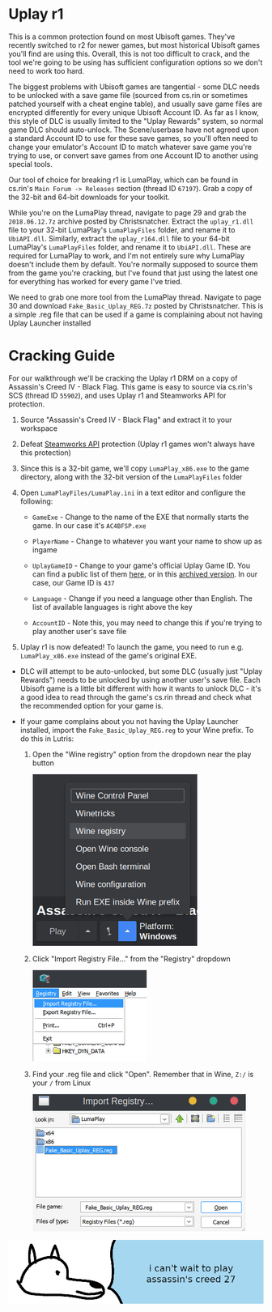 # **Uplay r1**

This is a common protection found on most Ubisoft games. They've recently switched to r2 for newer games, but most historical Ubisoft games you'll find are using this. Overall, this is not too difficult to crack, and the tool we're going to be using has sufficient configuration options so we don't need to work too hard.

The biggest problems with Ubisoft games are tangential - some DLC needs to be unlocked with a save game file (sourced from cs.rin or sometimes patched yourself with a cheat engine table), and usually save game files are encrypted differently for every unique Ubisoft Account ID. As far as I know, this style of DLC is usually limited to the "Uplay Rewards" system, so normal game DLC should auto-unlock. The Scene/userbase have not agreed upon a standard Account ID to use for these save games, so you'll often need to change your emulator's Account ID to match whatever save game you're trying to use, or convert save games from one Account ID to another using special tools.

Our tool of choice for breaking r1 is LumaPlay, which can be found in cs.rin's `Main Forum -> Releases` section (thread ID `67197`). Grab a copy of the 32-bit and 64-bit downloads for your toolkit.

While you're on the LumaPlay thread, navigate to page 29 and grab the `2018.06.12.7z` archive posted by Christsnatcher. Extract the `uplay_r1.dll` file to your 32-bit LumaPlay's `LumaPlayFiles` folder, and rename it to `UbiAPI.dll`. Similarly, extract the `uplay_r164.dll` file to your 64-bit LumaPlay's `LumaPlayFiles` folder, and rename it to `UbiAPI.dll`. These are required for LumaPlay to work, and I'm not entirely sure why LumaPlay doesn't include them by default. You're normally supposed to source them from the game you're cracking, but I've found that just using the latest one for everything has worked for every game I've tried.

We need to grab one more tool from the LumaPlay thread. Navigate to page 30 and download `Fake_Basic_Uplay_REG.7z` posted by Christsnatcher. This is a simple .reg file that can be used if a game is complaining about not having Uplay Launcher installed

# Cracking Guide

For our walkthrough we'll be cracking the Uplay r1 DRM on a copy of Assassin's Creed IV - Black Flag. This game is easy to source via cs.rin's SCS (thread ID `55902`), and uses Uplay r1 and Steamworks API for protection.

1. Source "Assassin's Creed IV - Black Flag" and extract it to your workspace

2. Defeat [Steamworks API](../Steamworks-API/defeating_steamworks.md) protection (Uplay r1 games won't always have this protection)

3. Since this is a 32-bit game, we'll copy `LumaPlay_x86.exe` to the game directory, along with the 32-bit version of the `LumaPlayFiles` folder

4. Open `LumaPlayFiles/LumaPlay.ini` in a text editor and configure the following:

    - `GameExe` - Change to the name of the EXE that normally starts the game. In our case it's `AC4BFSP.exe`

    - `PlayerName` - Change to whatever you want your name to show up as ingame

    - `UplayGameID` - Change to your game's official Uplay Game ID. You can find a public list of them [here](https://github.com/Haoose/UPLAY_GAME_ID/), or in this [archived version](https://archive.ph/tYGsr). In our case, our Game ID is `437`

    - `Language` - Change if you need a language other than English. The list of available languages is right above the key

    - `AccountID` - Note this, you may need to change this if you're trying to play another user's save file

5. Uplay r1 is now defeated! To launch the game, you need to run e.g. `LumaPlay_x86.exe` instead of the game's original EXE.

- DLC will attempt to be auto-unlocked, but some DLC (usually just "Uplay Rewards") needs to be unlocked by using another user's save file. Each Ubisoft game is a little bit different with how it wants to unlock DLC - it's a good idea to read through the game's cs.rin thread and check what the recommended option for your game is.

- If your game complains about you not having the Uplay Launcher installed, import the `Fake_Basic_Uplay_REG.reg` to your Wine prefix. To do this in Lutris:

    1. Open the "Wine registry" option from the dropdown near the play button

        ![Lutris Wine Registry](images/Lutris-Wine-Registry.png "Lutris Wine Registry")

    2. Click "Import Registry File..." from the "Registry" dropdown

        ![Wine Registry Import](images/Wine-Registry-Import.png "Wine Registry Import")

    3. Find your .reg file and click "Open". Remember that in Wine, `Z:/` is your `/` from Linux

        ![Wine Registry Select](images/Wine-Registry-Select.png "Wine Registry Select")

![wise yote has franchise fatigue](images/asscreed.png "wise yote has franchise fatigue")
